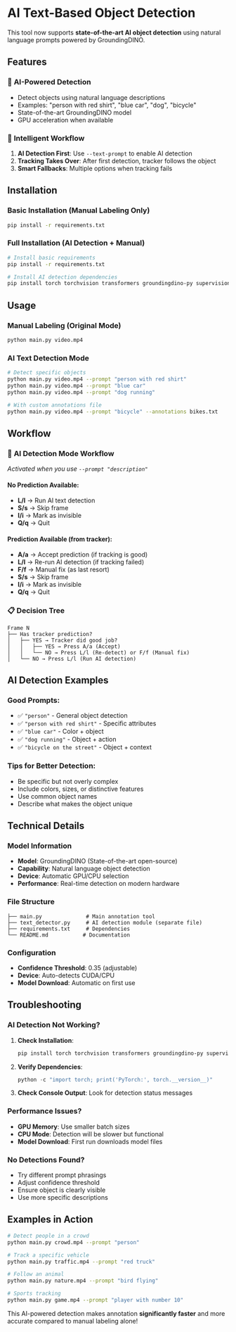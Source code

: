 # AI Text-Based Object Detection

This tool now supports **state-of-the-art AI object detection** using natural language prompts powered by GroundingDINO.

## Features

### 🤖 **AI-Powered Detection**
- Detect objects using natural language descriptions
- Examples: "person with red shirt", "blue car", "dog", "bicycle"
- State-of-the-art GroundingDINO model
- GPU acceleration when available

### 🔄 **Intelligent Workflow**
1. **AI Detection First**: Use `--text-prompt` to enable AI detection
2. **Tracking Takes Over**: After first detection, tracker follows the object
3. **Smart Fallbacks**: Multiple options when tracking fails

## Installation

### Basic Installation (Manual Labeling Only)
```bash
pip install -r requirements.txt
```

### Full Installation (AI Detection + Manual)
```bash
# Install basic requirements
pip install -r requirements.txt

# Install AI detection dependencies
pip install torch torchvision transformers groundingdino-py supervision
```

## Usage

### Manual Labeling (Original Mode)
```bash
python main.py video.mp4
```

### AI Text Detection Mode
```bash
# Detect specific objects
python main.py video.mp4 --prompt "person with red shirt"
python main.py video.mp4 --prompt "blue car"
python main.py video.mp4 --prompt "dog running"

# With custom annotations file
python main.py video.mp4 --prompt "bicycle" --annotations bikes.txt
```

## Workflow

### 🎯 **AI Detection Mode Workflow**
*Activated when you use `--prompt "description"`*

#### **No Prediction Available:**
- **L/l** → Run AI text detection
- **S/s** → Skip frame  
- **I/i** → Mark as invisible
- **Q/q** → Quit

#### **Prediction Available (from tracker):**
- **A/a** → Accept prediction (if tracking is good)
- **L/l** → Re-run AI detection (if tracking failed)
- **F/f** → Manual fix (as last resort)
- **S/s** → Skip frame
- **I/i** → Mark as invisible  
- **Q/q** → Quit

### 📋 **Decision Tree**
```
Frame N
├── Has tracker prediction?
│   ├── YES → Tracker did good job?
│   │   ├── YES → Press A/a (Accept)
│   │   └── NO → Press L/l (Re-detect) or F/f (Manual fix)
│   └── NO → Press L/l (Run AI detection)
```

## AI Detection Examples

### Good Prompts:
- ✅ `"person"` - General object detection
- ✅ `"person with red shirt"` - Specific attributes
- ✅ `"blue car"` - Color + object
- ✅ `"dog running"` - Object + action
- ✅ `"bicycle on the street"` - Object + context

### Tips for Better Detection:
- Be specific but not overly complex
- Include colors, sizes, or distinctive features
- Use common object names
- Describe what makes the object unique

## Technical Details

### Model Information
- **Model**: GroundingDINO (State-of-the-art open-source)
- **Capability**: Natural language object detection
- **Device**: Automatic GPU/CPU selection
- **Performance**: Real-time detection on modern hardware

### File Structure
```
├── main.py              # Main annotation tool
├── text_detector.py     # AI detection module (separate file)
├── requirements.txt     # Dependencies
└── README.md           # Documentation
```

### Configuration
- **Confidence Threshold**: 0.35 (adjustable)
- **Device**: Auto-detects CUDA/CPU
- **Model Download**: Automatic on first use

## Troubleshooting

### AI Detection Not Working?
1. **Check Installation**:
   ```bash
   pip install torch torchvision transformers groundingdino-py supervision
   ```

2. **Verify Dependencies**:
   ```python
   python -c "import torch; print('PyTorch:', torch.__version__)"
   ```

3. **Check Console Output**: Look for detection status messages

### Performance Issues?
- **GPU Memory**: Use smaller batch sizes
- **CPU Mode**: Detection will be slower but functional
- **Model Download**: First run downloads model files

### No Detections Found?
- Try different prompt phrasings
- Adjust confidence threshold
- Ensure object is clearly visible
- Use more specific descriptions

## Examples in Action

```bash
# Detect people in a crowd
python main.py crowd.mp4 --prompt "person"

# Track a specific vehicle
python main.py traffic.mp4 --prompt "red truck"

# Follow an animal
python main.py nature.mp4 --prompt "bird flying"

# Sports tracking
python main.py game.mp4 --prompt "player with number 10"
```

This AI-powered detection makes annotation **significantly faster** and more accurate compared to manual labeling alone!
